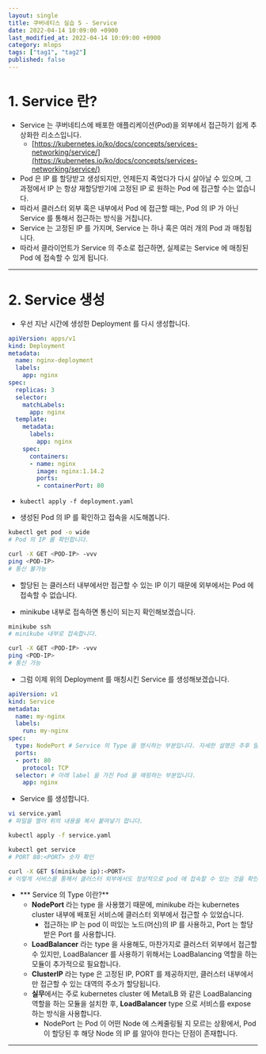 ```yaml
---
layout: single
title: 쿠버네티스 실습 5 - Service
date: 2022-04-14 10:09:00 +0900
last_modified_at: 2022-04-14 10:09:00 +0900
category: mlops
tags: ["tag1", "tag2"]
published: false
---
```


# 1. Service 란?

- Service 는 쿠버네티스에 배포한 애플리케이션(Pod)을 외부에서 접근하기 쉽게 추상화한 리소스입니다.
    - [https://kubernetes.io/ko/docs/concepts/services-networking/service/](https://kubernetes.io/ko/docs/concepts/services-networking/service/)
- Pod 은 IP 를 할당받고 생성되지만, 언제든지 죽었다가 다시 살아날 수 있으며, 그 과정에서 IP 는 항상 재할당받기에 고정된 IP 로 원하는 Pod 에 접근할 수는 없습니다.
- 따라서 클러스터 외부 혹은 내부에서 Pod 에 접근할 때는, Pod 의 IP 가 아닌 Service 를 통해서 접근하는 방식을 거칩니다.
- Service 는 고정된 IP 를 가지며, Service 는 하나 혹은 여러 개의 Pod 과 매칭됩니다.
- 따라서 클라이언트가 Service 의 주소로 접근하면, 실제로는 Service 에 매칭된 Pod 에 접속할 수 있게 됩니다.

---

# 2. Service 생성

- 우선 지난 시간에 생성한 Deployment 를 다시 생성합니다.

```yaml
apiVersion: apps/v1
kind: Deployment
metadata:
  name: nginx-deployment
  labels:
    app: nginx
spec:
  replicas: 3
  selector:
    matchLabels:
      app: nginx
  template:
    metadata:
      labels:
        app: nginx
    spec:
      containers:
      - name: nginx
        image: nginx:1.14.2
        ports:
        - containerPort: 80
```

- `kubectl apply -f deployment.yaml`

- 생성된 Pod 의 IP 를 확인하고 접속을 시도해봅니다.

```bash
kubectl get pod -o wide
# Pod 의 IP 를 확인합니다.

curl -X GET <POD-IP> -vvv
ping <POD-IP>
# 통신 불가능
```

- 할당된 <POD-IP> 는 클러스터 내부에서만 접근할 수 있는 IP 이기 때문에 외부에서는 Pod 에 접속할 수 없습니다.

- minikube 내부로 접속하면 통신이 되는지 확인해보겠습니다.

```bash
minikube ssh
# minikube 내부로 접속합니다.

curl -X GET <POD-IP> -vvv
ping <POD-IP>
# 통신 가능
```

- 그럼 이제 위의 Deployment 를 매칭시킨 Service 를 생성해보겠습니다.

```yaml
apiVersion: v1
kind: Service
metadata:
  name: my-nginx
  labels:
    run: my-nginx
spec:
  type: NodePort # Service 의 Type 을 명시하는 부분입니다. 자세한 설명은 추후 말씀드리겠습니다.
  ports:
  - port: 80
    protocol: TCP
  selector: # 아래 label 을 가진 Pod 을 매핑하는 부분입니다.
    app: nginx 
```

- Service 를 생성합니다.

```bash
vi service.yaml
# 파일을 열어 위의 내용을 복사 붙여넣기 합니다.

kubectl apply -f service.yaml

kubectl get service
# PORT 80:<PORT> 숫자 확인

curl -X GET $(minikube ip):<PORT>
# 이렇게 서비스를 통해서 클러스터 외부에서도 정상적으로 pod 에 접속할 수 있는 것을 확인합니다.
```

- *** Service 의 Type 이란?**
    - **NodePort** 라는 type 을 사용했기 때문에, minikube 라는 kubernetes cluster 내부에 배포된 서비스에 클러스터 외부에서 접근할 수 있었습니다.
        - 접근하는 IP 는 pod 이 떠있는 노드(머신)의 IP 를 사용하고, Port 는 할당받은 Port 를 사용합니다.
    - **LoadBalancer** 라는 type 을 사용해도, 마찬가지로 클러스터 외부에서 접근할 수 있지만, LoadBalancer 를 사용하기 위해서는 LoadBalancing 역할을 하는 모듈이 추가적으로 필요합니다.
    - **ClusterIP** 라는 type 은 고정된 IP, PORT 를 제공하지만, 클러스터 내부에서만 접근할 수 있는 대역의 주소가 할당됩니다.
    - **실무**에서는 주로 kubernetes cluster 에 MetalLB 와 같은 LoadBalancing 역할을 하는 모듈을 설치한 후, **LoadBalancer** type 으로 서비스를 expose 하는 방식을 사용합니다.
        - NodePort 는 Pod 이 어떤 Node 에 스케줄링될 지 모르는 상황에서, Pod 이 할당된 후 해당 Node 의 IP 를 알아야 한다는 단점이 존재합니다.

---